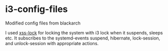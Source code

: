 # i3-config-files
Modified config files from blackarch

I used [xss-lock](https://www.archlinux.org/packages/?name=xss-lock) for locking the system with i3 lock when it suspends, sleeps etc. It subscribes to the systemd-events suspend, hibernate, lock-session, and unlock-session with appropriate actions.
